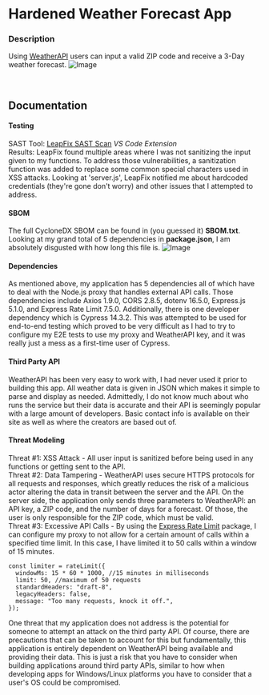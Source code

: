# Hardened Weather Forecast App

### Description
Using [WeatherAPI](https://www.weatherapi.com/) users can input a valid ZIP code and receive a 3-Day weather forecast. 
![Image](https://github.com/user-attachments/assets/93c1d487-b5f6-454e-a2d6-0e4c7aded7ec)

</br>

## Documentation
#### Testing </br>
SAST Tool: [LeapFix SAST Scan](https://marketplace.visualstudio.com/items?itemName=FernandoMengali.leapfix-sast-scan&ssr=false#overview) _VS Code Extension_ </br>
Results:
LeapFix found multiple areas where I was not sanitizing the input given to my functions. To address those vulnerabilities, a sanitization function was added to replace some common special characters used in XSS attacks. Looking at 'server.js', LeapFix notified me about hardcoded credentials (they're gone don't worry) and other issues that I attempted to address.

#### SBOM
The full CycloneDX SBOM can be found in (you guessed it) **SBOM.txt**. Looking at my grand total of 5 dependencies in **package.json**, I am absolutely disgusted with how long this file is. 
![Image](https://github.com/user-attachments/assets/87920d44-766b-41c1-96b5-fc171057ff0a)

#### Dependencies
As mentioned above, my application has 5 dependencies all of which have to deal with the Node.js proxy that handles external API calls. Those dependencies include Axios 1.9.0, CORS 2.8.5, dotenv 16.5.0, Express.js 5.1.0, and Express Rate Limit 7.5.0. Additionally, there is one developer dependency which is Cypress 14.3.2. This was attempted to be used for end-to-end testing which proved to be very difficult as I had to try to configure my E2E tests to use my proxy and WeatherAPI key, and it was really just a mess as a first-time user of Cypress. 

#### Third Party API
WeatherAPI has been very easy to work with, I had never used it prior to building this app. All weather data is given in JSON which makes it simple to parse and display as needed. Admittedly, I do not know much about who runs the service but their data is accurate and their API is seemingly popular with a large amount of developers. Basic contact info is available on their site as well as where the creators are based out of.

#### Threat Modeling
Threat #1: XSS Attack - All user input is sanitized before being used in any functions or getting sent to the API.\
Threat #2: Data Tampering - WeatherAPI uses secure HTTPS protocols for all requests and responses, which greatly reduces the risk of a malicious actor altering the data in transit between the server and the API. On the server side, the application only sends three parameters to WeatherAPI: an API key, a ZIP code, and the number of days for a forecast. Of those, the user is only responsible for the ZIP code, which must be valid.\
Threat #3: Excessive API Calls - By using the [Express Rate Limit](https://www.npmjs.com/package/express-rate-limit) package, I can configure my proxy to not allow for a certain amount of calls within a specified time limit. In this case, I have limited it to 50 calls within a window of 15 minutes. 
```
const limiter = rateLimit({
  windowMs: 15 * 60 * 1000, //15 minutes in milliseconds
  limit: 50, //maximum of 50 requests
  standardHeaders: "draft-8",
  legacyHeaders: false,
  message: "Too many requests, knock it off.",
});
```
One threat that my application does not address is the potential for someone to attempt an attack on the third party API. Of course, there are precautions that can be taken to account for this but fundamentally, this application is entirely dependent on WeatherAPI being available and providing their data. This is just a risk that you have to consider when building applications around third party APIs, similar to how when developing apps for Windows/Linux platforms you have to consider that a user's OS could be compromised. 

